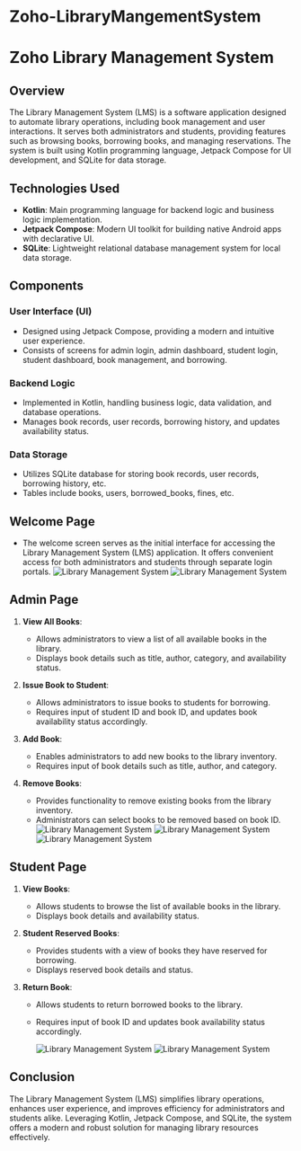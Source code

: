 # Zoho-LibraryMangementSystem
# Zoho Library Management System

## Overview
The Library Management System (LMS) is a software application designed to automate library operations, including book management and user interactions. It serves both administrators and students, providing features such as browsing books, borrowing books, and managing reservations. The system is built using Kotlin programming language, Jetpack Compose for UI development, and SQLite for data storage.

## Technologies Used
- **Kotlin**: Main programming language for backend logic and business logic implementation.
- **Jetpack Compose**: Modern UI toolkit for building native Android apps with declarative UI.
- **SQLite**: Lightweight relational database management system for local data storage.

## Components
### User Interface (UI)
- Designed using Jetpack Compose, providing a modern and intuitive user experience.
- Consists of screens for admin login, admin dashboard, student login, student dashboard, book management, and borrowing.

### Backend Logic
- Implemented in Kotlin, handling business logic, data validation, and database operations.
- Manages book records, user records, borrowing history, and updates availability status.

### Data Storage
- Utilizes SQLite database for storing book records, user records, borrowing history, etc.
- Tables include books, users, borrowed_books, fines, etc.

## Welcome Page
- The welcome screen serves as the initial interface for accessing the Library Management System (LMS) application. It offers convenient access for both administrators and students through separate login portals.
  ![Library Management System](/home/akshatra-pt7566/IdeaProjects/LIB_COMPOSE_SQLITE/app/images/HomeScreen.png)
  ![Library Management System](/home/akshatra-pt7566/IdeaProjects/LIB_COMPOSE_SQLITE/app/images/AdminLogin.png)


## Admin Page
1. **View All Books**:
    - Allows administrators to view a list of all available books in the library.
    - Displays book details such as title, author, category, and availability status.

2. **Issue Book to Student**:
   - Allows administrators to issue books to students for borrowing.
   - Requires input of student ID and book ID, and updates book availability status accordingly.

3. **Add Book**:
    - Enables administrators to add new books to the library inventory.
    - Requires input of book details such as title, author, and category.

3. **Remove Books**:
    - Provides functionality to remove existing books from the library inventory.
    - Administrators can select books to be removed based on book ID.
![Library Management System](/home/akshatra-pt7566/IdeaProjects/LIB_COMPOSE_SQLITE/app/images/AdminScreen.png)
      ![Library Management System](/home/akshatra-pt7566/IdeaProjects/LIB_COMPOSE_SQLITE/app/images/AllBooks.png)
      ![Library Management System](/home/akshatra-pt7566/IdeaProjects/LIB_COMPOSE_SQLITE/app/images/AddBook.png)

## Student Page
1. **View Books**:
    - Allows students to browse the list of available books in the library.
    - Displays book details and availability status.

2. **Student Reserved Books**:
    - Provides students with a view of books they have reserved for borrowing.
    - Displays reserved book details and status.

3. **Return Book**:
    - Allows students to return borrowed books to the library.
    - Requires input of book ID and updates book availability status accordingly.

      ![Library Management System](/home/akshatra-pt7566/IdeaProjects/LIB_COMPOSE_SQLITE/app/images/StudentPage.png)
      ![Library Management System](/home/akshatra-pt7566/IdeaProjects/LIB_COMPOSE_SQLITE/app/images/StudentReservedBooks.png)
## Conclusion
The Library Management System (LMS) simplifies library operations, enhances user experience, and improves efficiency for administrators and students alike. Leveraging Kotlin, Jetpack Compose, and SQLite, the system offers a modern and robust solution for managing library resources effectively.

